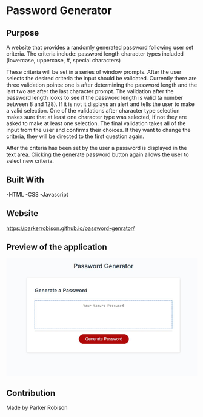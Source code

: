 # Password Generator 
 
## Purpose
A website that provides a randomly generated password following user set criteria. The criteria include:
password length
character types included (lowercase, uppercase, #, special characters)
 
These criteria will be set in a series of window prompts. After the user selects the desired criteria the input should be validated. Currently there are three validation points: one is after determining the password length and the last two are after the last character prompt. The validation after the password length looks to see if the password length is valid (a number between 8 and 128). If it is not it displays an alert and tells the user to make a valid selection. One of the validations after character type selection makes sure that at least one character type was selected, if not they are asked to make at least one selection. The final validation takes all of the input from the user and confirms their choices. If they want to change the criteria, they will be directed to the first question again. 
 
After the criteria has been set by the user a password is displayed in the text area. Clicking the generate password button again allows the user to select new criteria. 
 
## Built With
-HTML
-CSS
-Javascript
 
## Website
https://parkerrobison.github.io/password-genrator/
 
## Preview of the application
 ![](images/password-generator-preview.JPG)
## Contribution
Made by Parker Robison


